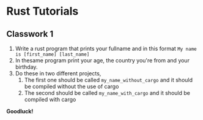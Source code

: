 # Rust Tutorials

## Classwork 1

1. Write a rust program that prints your fullname and in this format `My name is [first_name] [last_name]`
2. In thesame program print your age, the country you're from and your birthday.
3. Do these in two different projects, 
   1. The first one should be called `my_name_without_cargo` and it should be compiled without the use of cargo
   2. The second should be called `my_name_with_cargo` and it should be compiled with cargo 

**Goodluck!**


